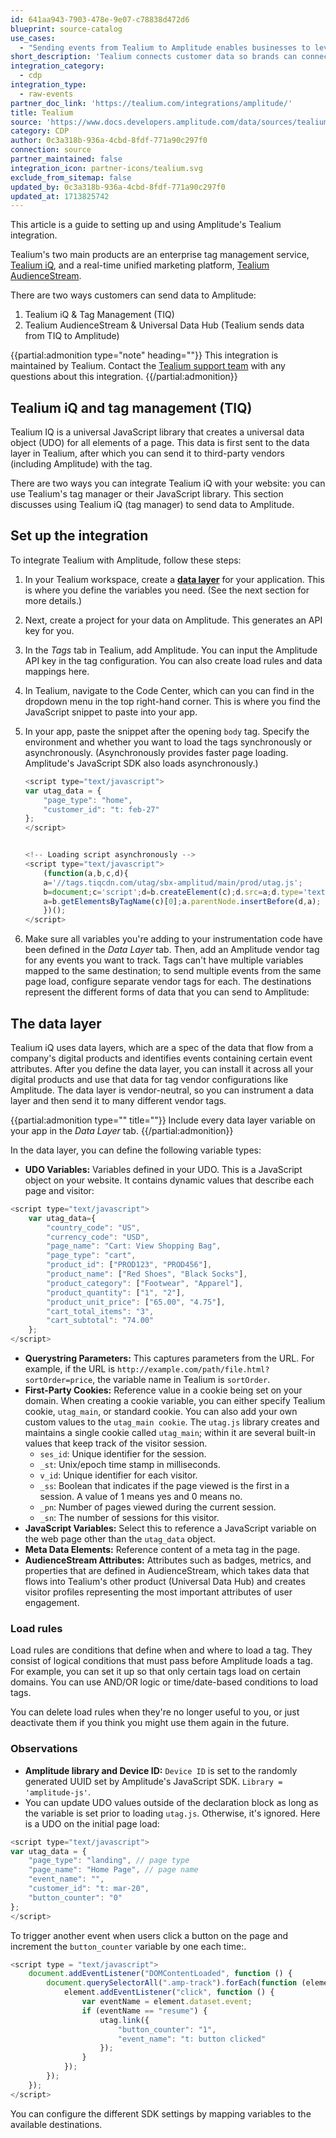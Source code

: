 ```yaml
---
id: 641aa943-7903-478e-9e07-c78838d472d6
blueprint: source-catalog
use_cases:
  - "Sending events from Tealium to Amplitude enables businesses to leverage Tealium's Customer Data Platform (CDP) to collect and unify customer data from various channels and touchpoints. By integrating Tealium with Amplitude, companies can gain deeper insights into customer behavior, preferences, and needs. This unified data can then be channeled into Amplitude for comprehensive analysis, allowing organizations to derive actionable insights and deliver personalized experiences that drive engagement and increase revenue effectively."
short_description: 'Tealium connects customer data so brands can connect with their customers, and empowers companies to create a unified, real-time customer data infrastructure.'
integration_category:
  - cdp
integration_type:
  - raw-events
partner_doc_link: 'https://tealium.com/integrations/amplitude/'
title: Tealium
source: 'https://www.docs.developers.amplitude.com/data/sources/tealium'
category: CDP
author: 0c3a318b-936a-4cbd-8fdf-771a90c297f0
connection: source
partner_maintained: false
integration_icon: partner-icons/tealium.svg
exclude_from_sitemap: false
updated_by: 0c3a318b-936a-4cbd-8fdf-771a90c297f0
updated_at: 1713825742
---
```

This article is a guide to setting up and using Amplitude's Tealium integration. 

Tealium's two main products are an enterprise tag management service, [Tealium iQ](https://tealium.com/products/tealium-iq-tag-management-system/), and a real-time unified marketing platform, [Tealium AudienceStream](https://tealium.com/products/audiencestream/). 

There are two ways customers can send data to Amplitude:

1. Tealium iQ & Tag Management (TIQ)
2. Tealium AudienceStream & Universal Data Hub (Tealium sends data from TIQ to Amplitude)

{{partial:admonition type="note" heading=""}}
This integration is maintained by Tealium. Contact the [Tealium support team](https://support.tealiumiq.com) with any questions about this integration.
{{/partial:admonition}}

## Tealium iQ and tag management (TIQ)

Tealium IQ is a universal JavaScript library that creates a universal data object (UDO) for all elements of a page. This data is first sent to the data layer in Tealium, after which you can send it to third-party vendors (including Amplitude) with the tag.

There are two ways you can integrate Tealium iQ with your website: you can use Tealium's tag manager or their JavaScript library. This section discusses using Tealium iQ (tag manager) to send data to Amplitude.  

## Set up the integration

To integrate Tealium with Amplitude, follow these steps:

<!-- /* cSpell:disable */ -->

1. In your Tealium workspace, create a [**data layer**](#the-data-layer) for your application. This is where you define the variables you need. (See the next section for more details.)
2. Next, create a project for your data on Amplitude. This generates an API key for you.
3. In the *Tags* tab in Tealium, add Amplitude. You can input the Amplitude API key in the tag configuration. You can also create load rules and data mappings here.
4. In Tealium, navigate to the Code Center, which can you can find in the dropdown menu in the top right-hand corner. This is where you find the JavaScript snippet to paste into your app.
5. In your app, paste the snippet after the opening `body` tag. Specify the environment and whether you want to load the tags synchronously or asynchronously. (Asynchronously provides faster page loading. Amplitude's JavaScript SDK also loads asynchronously.)  

    ```js
    <script type="text/javascript">  
    var utag_data = {  
        "page_type": "home",  
        "customer_id": "t: feb-27"  
    };  
    </script>  
    

    <!-- Loading script asynchronously -->  
    <script type="text/javascript">  
        (function(a,b,c,d){  
        a='//tags.tiqcdn.com/utag/sbx-amplitud/main/prod/utag.js';  
        b=document;c='script';d=b.createElement(c);d.src=a;d.type='text/java'+c;d.async=true;  
        a=b.getElementsByTagName(c)[0];a.parentNode.insertBefore(d,a);  
        })();  
    </script>  
    ```

6. Make sure all variables you're adding to your instrumentation code have been defined in the *Data Layer* tab. Then, add an Amplitude vendor tag for any events you want to track. Tags can't have multiple variables mapped to the same destination; to send multiple events from the same page load, configure separate vendor tags for each. The destinations represent the different forms of data that you can send to Amplitude:  
<!-- /* cSpell:enable */ -->

## The data layer

Tealium iQ uses data layers, which are a spec of the data that flow from a company's digital products and identifies events containing certain event attributes. After you define the data layer, you can install it across all your digital products and use that data for tag vendor configurations like Amplitude. The data layer is vendor-neutral, so you can instrument a data layer and then send it to many different vendor tags.


{{partial:admonition type="" title=""}}
Include every data layer variable on your app in the *Data Layer* tab.
{{/partial:admonition}}

In the data layer, you can define the following variable types:

* **UDO Variables:** Variables defined in your UDO. This is a JavaScript object on your website. It contains dynamic values that describe each page and visitor:

<!-- /* cSpell:disable */ -->
```js
<script type="text/javascript">  
    var utag_data={
        "country_code": "US",
        "currency_code": "USD",
        "page_name": "Cart: View Shopping Bag",
        "page_type": "cart",
        "product_id": ["PROD123", "PROD456"],
        "product_name": ["Red Shoes", "Black Socks"],
        "product_category": ["Footwear", "Apparel"],
        "product_quantity": ["1", "2"],
        "product_unit_price": ["65.00", "4.75"],
        "cart_total_items": "3",
        "cart_subtotal": "74.00" 
    };
</script> 
```

* **Querystring Parameters:** This captures parameters from the URL. For example, if the URL is `http://example.com/path/file.html?sortOrder=price`,  the variable name in Tealium is `sortOrder`.
* **First-Party Cookies:** Reference value in a cookie being set on your domain. When creating a cookie variable, you can either specify Tealium cookie, `utag_main`, or standard cookie. You can also add your own custom values to the `utag_main cookie`. The `utag.js` library creates and maintains a single cookie called `utag_main`; within it are several built-in values that keep track of the visitor session.
    * `ses_id`: Unique identifier for the session.
    * `_st`: Unix/epoch time stamp in milliseconds.
    * `v_id`: Unique identifier for each visitor.
    * `_ss`: Boolean that indicates if the page viewed is the first in a session. A value of 1 means yes and 0 means no.
    * `_pn`: Number of pages viewed during the current session.
    * `_sn`: The number of sessions for this visitor.
* **JavaScript Variables:** Select this to reference a JavaScript variable on the web page other than the `utag_data` object.
* **Meta Data Elements:** Reference content of a meta tag in the page.
* **AudienceStream Attributes:** Attributes such as badges, metrics, and properties that are defined in AudienceStream, which takes data that flows into Tealium's other product (Universal Data Hub) and creates visitor profiles representing the most important attributes of user engagement.

### Load rules

Load rules are conditions that define when and where to load a tag. They consist of logical conditions that must pass before Amplitude loads a tag. For example, you can set it up so that only certain tags load on certain domains. You can use AND/OR logic or time/date-based conditions to load tags.

You can delete load rules when they're no longer useful to you, or just deactivate them if you think you might use them again in the future.

### Observations

* **Amplitude library and Device ID:** `Device ID` is set to the randomly generated UUID set by Amplitude's JavaScript SDK. `Library = 'amplitude-js'`.
* You can update UDO values outside of the declaration block as long as the variable is set prior to loading `utag.js`. Otherwise, it's ignored. Here is a UDO on the initial page load:

```js
<script type="text/javascript">  
var utag_data = {  
    "page_type": "landing", // page type
    "page_name": "Home Page", // page name
    "event_name": "",
    "customer_id": "t: mar-20",
    "button_counter": "0"  
};  
</script>
```

To trigger another event when users click a button on the page and increment the `button_counter` variable by one each time:.

```js
<script type = "text/javascript">
    document.addEventListener("DOMContentLoaded", function () {
        document.querySelectorAll(".amp-track").forEach(function (element) {
            element.addEventListener("click", function () {
                var eventName = element.dataset.event;
                if (eventName == "resume") {
                    utag.link({
                        "button_counter": "1",
                        "event_name": "t: button clicked"
                    });
                }
            });
        });
    }); 
</script>
```

You can configure the different SDK settings by mapping variables to the available destinations.
<!-- /* cSpell:enable */ -->